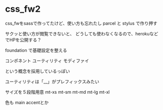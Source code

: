 css_fw2
====

css_fwをsassで作ってたけど、使い方も忘れたし
parcel と stylus で作り押す


サクッと使い方が閲覧できないと、
どうしても使わなくなるので、herokuなどでHPを公開する？

foundation で基礎設定を整える


コンポネント
ユーティリティ
モディファイ

という概念を採用しているっぽい

ユーティリティは「__」がプレフィックスみたい

サイズを５段階用意
mt-xs
mt-sm
mt-md
mt-lg
mt-xl

色も
main
accentとか
